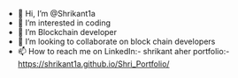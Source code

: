 - 👋 Hi, I’m @Shrikant1a
- 👀 I’m interested in coding 
- 🌱 I’m Blockchain developer 
- 💞️ I’m looking to collaborate on block chain developers
- 📫 How to reach me on LinkedIn:- shrikant aher 
portfolio:-   https://shrikant1a.github.io/Shri_Portfolio/



<!---
Shrikant1a/Shrikant1a is a ✨ special ✨ repository because its `README.md` (this file) appears on your GitHub profile.
You can click the Preview link to take a look at your changes.
--->

